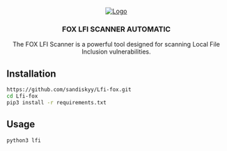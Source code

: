 <a name="readme-top"></a>


<br />
<div align="center">
  <a href="https://github.com/othneildrew/Best-README-Template">
    <img src="https://i.imgur.com/PlZ6PEH.png" alt="Logo">
  </a>

  <h3 align="center">FOX LFI SCANNER AUTOMATIC</h3>

  <p align="center">
    The FOX LFI Scanner is a powerful tool designed for scanning Local File Inclusion vulnerabilities.
  </p>
</div>

## Installation

```bash
https://github.com/sandiskyy/Lfi-fox.git
cd Lfi-fox
pip3 install -r requirements.txt
```

## Usage
```bash
python3 lfi
```

